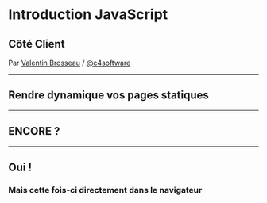 # Introduction JavaScript

## Côté Client

Par [Valentin Brosseau](https://github.com/c4software) / [@c4software](http://twitter.com/c4software)

---

## Rendre dynamique vos pages statiques

---

## ENCORE ?

---

## Oui !

### Mais cette fois-ci directement dans le navigateur
